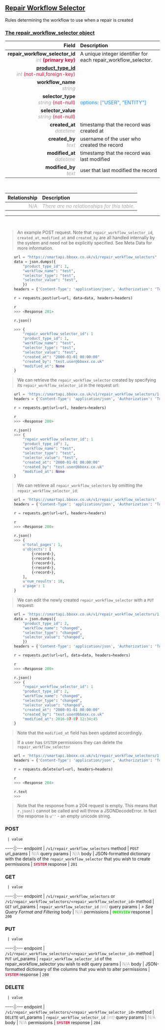 ## <u>Repair Workflow Selector</u>
Rules determining the workflow to use when a repair is created


### <u>The repair_workflow_selector object</u>

Field | Description
------:|:------------
__repair_workflow_selector_id__ <br><font color="DarkGray">_int_</font> <font color="Crimson">__(primary key)__</font> | A unique integer identifier for each repair_workflow_selector.
__<a href="/#product-type">product_type_id</a>__ <br><font color="DarkGray">_int_</font> <font color="Crimson">(not-null,foreign-key)</font> | 
__workflow_name__ <br><font color="DarkGray">_string_</font> <font color="Crimson"></font> | 
__selector_type__ <br><font color="DarkGray">_string_</font> <font color="Crimson">(not-null)</font> | <br><font color="DodgerBlue">options: ["USER", "ENTITY"]</font>
__selector_value__ <br><font color="DarkGray">_string_</font> <font color="Crimson">(not-null)</font> | 
__created_at__  <br><font color="DarkGray">_datetime_</font> | timestamp that the record was created at
__created_by__  <br><font color="DarkGray">_text_</font>| username of the user who created the record
__modified_at__ <br><font color="DarkGray">_datetime_</font>| timestamp that the record was last modified
__modified_by__ <br><font color="DarkGray">_text_</font>| user that last modified the record

<br>

Relationship | Description
-------------:|:------------
<font color="DarkGray">N/A</font> | <font color="DarkGray">_There are no relationships for this table._</font>

<hr>
<br>

> An example POST request. Note that `repair_workflow_selector_id`, `created_at`, `modified_at` and `created_by` are all handled internally by the system and need not be explicitly specified. See Meta Data for more information.

```python
    url = "https://smartapi.bboxx.co.uk/v1/repair_workflow_selectors"
    data = json.dumps({
		"product_type_id": 1,
		"workflow_name": "test",
		"selector_type": "test",
		"selector_value": "test",
		})
    headers = {'Content-Type': 'application/json', 'Authorization': 'Token token=A_VALID_TOKEN'}

    r = requests.post(url=url, data=data, headers=headers)

    r
    >>> <Response 201>

    r.json()

    >>> {
		"repair_workflow_selector_id": 1
		"product_type_id": 1,
		"workflow_name": "test",
		"selector_type": "test",
		"selector_value": "test",
		"created_at": "2000-01-01 00:00:00"
		"created_by": "test.user@bboxx.co.uk"
		"modified_at": None
	}
```

> We can retrieve the `repair_workflow_selector` created by specifying its `repair_workflow_selector_id` in the request url:

```python
    url = 'https://smartapi.bboxx.co.uk/v1/repair_workflow_selectors/1'
    headers = {'Content-Type': 'application/json', 'Authorization': 'Token token=A_VALID_TOKEN'}

    r = requests.get(url=url, headers=headers)

    r
    >>> <Response 200>

    r.json()
    >>> {
		"repair_workflow_selector_id": 1
		"product_type_id": 1,
		"workflow_name": "test",
		"selector_type": "test",
		"selector_value": "test",
		"created_at": "2000-01-01 00:00:00"
		"created_by": "test.user@bboxx.co.uk"
		"modified_at": None
	}
```

> We can retrieve all `repair_workflow_selectors` by omitting the `repair_workflow_selector_id`:

```python
    url = 'https://smartapi.bboxx.co.uk/v1/repair_workflow_selectors'
    headers = {'Content-Type': 'application/json', 'Authorization': 'Token token=A_VALID_TOKEN'}

    r = requests.get(url=url, headers=headers)

    r
    >>> <Response 200>

    r.json()
    >>> {
        u'total_pages': 1,
        u'objects': [
            {<record>},
            {<record>},
            {<record>},
            {<record>},
            {<record>},
        ],
        u'num_results': 10,
        u'page': 1
    }
```

> We can edit the newly created `repair_workflow_selector` with a `PUT` request:

```python
    url = 'https://smartapi.bboxx.co.uk/v1/repair_workflow_selectors/1'
    data = json.dumps({
		"product_type_id": 2,
		"workflow_name": "changed",
		"selector_type": "changed",
		"selector_value": "changed",
		})
    headers = {'Content-Type': 'application/json', 'Authorization': 'Token token=A_VALID_TOKEN'}

    r = requests.put(url=url, data=data, headers=headers)

    r
    >>> <Response 200>

    r.json()
    >>> {
		"repair_workflow_selector_id": 1
		"product_type_id": 2,
		"workflow_name": "changed",
		"selector_type": "changed",
		"selector_value": "changed",
		"created_at": "2000-01-01 00:00:00"
		"created_by": "test.user@bboxx.co.uk"
		"modified_at": 2016-07-07 12:34:45
	}
```
> Note that the `modified_at` field has been updated accordingly.

> If a user has `SYSTEM` permissions they can delete the `repair_workflow_selector`

```python
    url = 'https://smartapi.bboxx.co.uk/v1/repair_workflow_selectors/1'
    headers = {'Content-Type': 'application/json', 'Authorization': 'Token token=A_VALID_TOKEN'}

    r = requests.delete(url=url, headers=headers)

    r
    >>> <Response 204>

    r.text
    >>>
```
> Note that the response from a 204 request is empty. This means that `r.json()` cannot be called and will throw a JSONDecodeError. In fact the response is `u''` - an empty unicode string.



### POST
     | value
 ----:|:---
endpoint | `/v1/repair_workflow_selectors`
method | `POST`
url_params | <font color="DarkGray">N/A</font>
query params | <font color="DarkGray">N/A</font>
body | JSON-formatted dictionary with the details of the `repair_workflow_selector` that you wish to create
permissions | <font color="Crimson">__`SYSTEM`__</font>
response | `201`

### GET
     | value
 ----:|:---
endpoint | `/v1/repair_workflow_selectors` or `/v1/repair_workflow_selectors/<repair_workflow_selector_id>`
method | `GET`
url_params | `repair_workflow_selector_id` <font color="DarkGray">_(int)_</font>
query params | *> See Query Format and Filtering*
body | <font color="DarkGray">N/A</font>
permissions | <font color="Jade">__`OVERVIEW`__</font>
response | `200`

### PUT
     | value
 ----:|:---
endpoint | `/v1/repair_workflow_selectors/<repair_workflow_selector_id>`
method | `PUT`
url_params | `repair_workflow_selector_id` of the repair_workflow_selector you wish to edit
query params | <font color="DarkGray">N/A</font>
body | JSON-formatted dictionary of the columns that you wish to alter
permissions | <font color="Crimson">__`SYSTEM`__</font>
response | `200`

### DELETE
     | value
 ----:|:---
endpoint | `/v1/repair_workflow_selectors/<repair_workflow_selector_id>`
method | `DELETE`
url_params | `repair_workflow_selector_id` <font color="DarkGray">_(int)_</font>
query params | <font color="DarkGray">N/A</font>
body | <font color="DarkGray">N/A</font>
permissions | <font color="Crimson">__`SYSTEM`__</font>
response | `204`

    